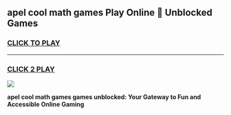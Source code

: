 
## apel cool math games Play Online 👋 Unblocked Games
<h3>
<a href="https://news.freeplayer.one?title=apel_cool_math_games&ref=17CMG">CLICK TO PLAY</a></h3>
<hr>

<h3>
<a href="https://news.freeplayer.one?title=apel_cool_math_games&ref=17CMG">CLICK 2 PLAY</a>
  
</h3>

<a href="https://news.freeplayer.one?title=apel_cool_math_games&ref=17CMG/"><img src="https://clearcache.store/games.png"></a>


**apel cool math games games unblocked: Your Gateway to Fun and Accessible Online Gaming**
